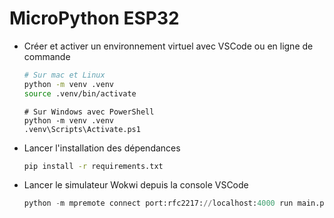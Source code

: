 # MicroPython ESP32

- Créer et activer un environnement virtuel avec VSCode ou en ligne de commande

    ```bash
    # Sur mac et Linux
    python -m venv .venv
    source .venv/bin/activate
    ```

    ```pwsh
    # Sur Windows avec PowerShell
    python -m venv .venv
    .venv\Scripts\Activate.ps1
    ```

- Lancer l'installation des dépendances

    ```bash
    pip install -r requirements.txt
    ```

- Lancer le simulateur Wokwi depuis la console VSCode

    ```python
    python -m mpremote connect port:rfc2217://localhost:4000 run main.py
    ```
